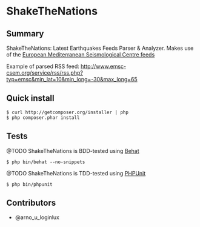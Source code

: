 ShakeTheNations
===============


Summary
-------

ShakeTheNations: Latest Earthquakes Feeds Parser & Analyzer. Makes use of the [European Mediterranean Seismological Centre feeds](http://www.emsc-csem.org)

Example of parsed RSS feed: http://www.emsc-csem.org/service/rss/rss.php?typ=emsc&min_lat=10&min_long=-30&max_long=65

Quick install
-------------

    $ curl http://getcomposer.org/installer | php
    $ php composer.phar install

Tests
-----

@TODO ShakeTheNations is BDD-tested using [Behat](http://behat.org)

    $ php bin/behat --no-snippets

@TODO ShakeTheNations is TDD-tested using [PHPUnit](https://github.com/sebastianbergmann/phpunit/)

    $ php bin/phpunit


Contributors
------------

* @arno_u_loginlux
